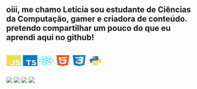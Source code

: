 ## oiii, me chamo Letícia sou estudante de Ciências da Computação, gamer e criadora de conteúdo. pretendo compartilhar um pouco do que eu aprendi aqui no github!


<div style="display: inline_block"><br>
    <img align="center" alt="lele-Js" height="30" width="40"
        src="https://raw.githubusercontent.com/devicons/devicon/master/icons/javascript/javascript-plain.svg">
    <img align="center" alt="lele-Ts" height="30" width="40"
        src="https://raw.githubusercontent.com/devicons/devicon/master/icons/typescript/typescript-plain.svg">
    <img align="center" alt="lele-React" height="30" width="40"
        src="https://raw.githubusercontent.com/devicons/devicon/master/icons/react/react-original.svg">
    <img align="center" alt="lele-HTML" height="30" width="40"
        src="https://raw.githubusercontent.com/devicons/devicon/master/icons/html5/html5-original.svg">
    <img align="center" alt="lele-CSS" height="30" width="40"
        src="https://raw.githubusercontent.com/devicons/devicon/master/icons/css3/css3-original.svg">
    <img align="center" alt="lele-Python" height="30" width="40"
        src="https://raw.githubusercontent.com/devicons/devicon/master/icons/python/python-original.svg">

    


</div>

##

<div>
    <a href="https://instagram.com/letmchd" target="_blank"><img
            src="https://img.shields.io/badge/-Instagram-%6E6CA9?style=for-the-badge&logo=instagram&logoColor=white"
            target="_blank"></a>
    <a href="https://www.twitch.tv/itsmelett" target="_blank"><img
            src="https://img.shields.io/badge/Twitch-6E6CA9?style=for-the-badge&logo=twitch&logoColor=white"
            target="_blank"></a>
    <a href="https://discord.gg/jqY4vwWmyv" target="_blank"><img
            src="https://img.shields.io/badge/Discord-6E6CA9?style=for-the-badge&logo=discord&logoColor=white"
            target="_blank"></a>
    <a href="mailto:letpmachado@gmail.com"><img
            src="https://img.shields.io/badge/-Gmail-%6E6CA9?style=for-the-badge&logo=gmail&logoColor=white"
            target="_blank"></a>


</div>
